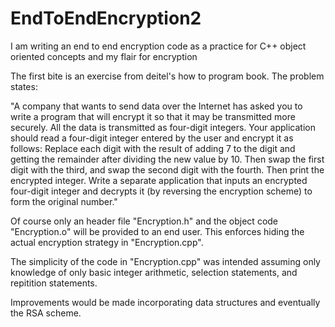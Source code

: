 # EndToEndEncryption2
I am writing an end to end encryption code as a practice for C++ object oriented concepts and my flair for encryption

The first bite is an exercise from deitel's how to program book. The problem states:

"A company that wants to send data over the Internet has asked you to write a program that will encrypt 
it so that it may be transmitted more securely. All the data is transmitted as four-digit integers. 
Your application should read a four-digit integer entered by the user and encrypt it as follows: 
Replace each digit with the result of adding 7 to the digit and getting the remainder after dividing the new value by 10. 
Then swap the first digit with the third, and swap the second digit with the fourth. Then print the encrypted integer.
Write a separate application that inputs an encrypted four-digit integer and decrypts it (by reversing the
encryption scheme) to form the original number."

Of course only an header file "Encryption.h" and the object code "Encryption.o" will be provided to an end user. 
This enforces hiding the actual encryption strategy in "Encryption.cpp".

The simplicity of the code in "Encryption.cpp" was intended assuming only knowledge of only basic integer arithmetic,
selection statements, and repitition statements.

Improvements would be made incorporating data structures and eventually the RSA scheme.
